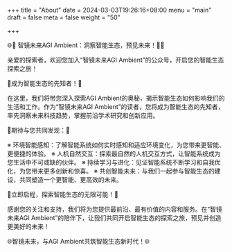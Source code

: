 +++
title = "About"
date = 2024-03-03T19:26:16+08:00
menu = "main"
draft = false
meta = false
weight = "50"

+++

🌐🤖 智镜未来AGI Ambient：洞察智能生态，预见未来！🤖🌐

亲爱的探索者，欢迎您加入“智镜未来AGI Ambient”的公众号，开启您的智能生态探索之旅！

🔮成为智能生态的先知者！🔮

在这里，我们将带您深入探索AGI Ambient的奥秘，揭示智能生态如何影响我们的生活和工作。作为“智镜未来AGI Ambient”的读者，您将成为智能生态的先知者，率先洞察未来科技趋势，掌握前沿学术研究和创新应用。

🌟期待与您共同发现：🌟

※ 环境智能感知：了解智能系统如何实时感知和适应环境变化，为您带来更智能、更便捷的体验。
※ 人机自然交互：探索最自然的人机交互方式，让智能系统成为您生活中不可或缺的伙伴。
※ 持续学习与进化：见证智能系统不断学习和自我优化，为您带来更多创新和惊喜。
※ 共创智能未来：与我们一起参与智能生态的建设，共同塑造一个更智能、更高效的未来。

🚀立即启程，探索智能生态的无限可能！🚀

感谢您的关注和支持，我们将为您提供最前沿、最有价值的内容和服务。在“智镜未来AGI Ambient”的陪伴下，让我们共同开启智能生态的探索之旅，预见并创造更美好的未来！

🌐智镜未来，与AGI Ambient共筑智能生态新时代！🌐
